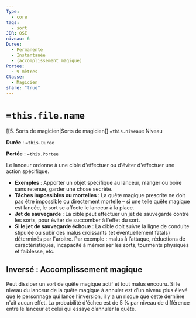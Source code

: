 ```yaml
---
Type:
  - core
tags:
  - sort
JDR: OSE
niveau: 6
Duree:
  - Permanente
  - Instantanée
  - (accomplissement magique)
Portee:
  - 9 mètres
Classe:
  - Magicien
share: "true"
---
```

# `=this.file.name`  

[[5. Sorts de magicien|Sorts de magicien]] `=this.niveau`e Niveau

**Durée** : `=this.Duree` 

**Portée** : `=this.Portee`


Le lanceur ordonne à une cible d'effectuer ou d'éviter d'effectuer une action spécifique.

- **Exemples** : Apporter un objet spécifique au lanceur, manger ou boire sans retenue, garder une chose secrète.
- **Tâches impossibles ou mortelles** : La quête magique prescrite ne doit pas être impossible ou directement mortelle – si une telle quête magique est lancée, le sort se affecte le lanceur à la place.
- **Jet de sauvegarde** : La cible peut effectuer un jet de sauvegarde contre les sorts, pour éviter de succomber à l'effet du sort.
- **Si le jet de sauvegarde échoue** : La cible doit suivre la ligne de conduite stipulée ou subir des malus croissants (et éventuellement fatals) déterminés par l'arbitre. Par exemple : malus à l’attaque, réductions de caractéristiques, incapacité à mémoriser les sorts, tourments physiques et faiblesse, etc.

## Inversé : Accomplissement magique

Peut dissiper un sort de quête magique actif et tout malus encouru. Si le niveau du lanceur de la quête magique à annuler est d’un niveau plus élevé que le personnage qui lance l’inversion, il y a un risque que cette dernière n'ait aucun effet. La probabilité d'échec est de 5 % par niveau de différence entre le lanceur et celui qui essaye d’annuler la quête.